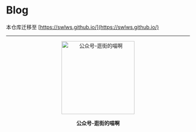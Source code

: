 # Blog

本仓库迁移至 [https://swlws.github.io/](https://swlws.github.io/)

---

<div align="center">

<img alt="公众号-逛街的喵啊" src="https://f004.backblazeb2.com/file/swlws-b2/wechat/qrcode_344.jpg" width=200 />

<strong>公众号-逛街的喵啊</strong>

</div>
